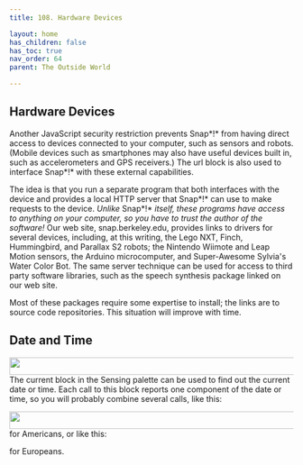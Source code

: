 ```yaml
---
title: 108. Hardware Devices

layout: home
has_children: false
has_toc: true
nav_order: 64
parent: The Outside World

---
```


Hardware Devices
----------------

Another JavaScript security restriction prevents Snap*!* from having
direct access to devices connected to your computer, such as sensors and
robots. (Mobile devices such as smartphones may also have useful devices
built in, such as accelerometers and GPS receivers.) The url block is
also used to interface Snap*!* with these external capabilities.

The idea is that you run a separate program that both interfaces with
the device and provides a local HTTP server that Snap*!* can use to make
requests to the device. *Unlike* Snap*!* *itself, these programs have
access to anything on your computer, so you have to trust the author of
the software!* Our web site, snap.berkeley.edu, provides links to
drivers for several devices, including, at this writing, the Lego NXT,
Finch, Hummingbird, and Parallax S2 robots; the Nintendo Wiimote and
Leap Motion sensors, the Arduino microcomputer, and Super-Awesome
Sylvia's Water Color Bot. The same server technique can be used for
access to third party software libraries, such as the speech synthesis
package linked on our web site.

Most of these packages require some expertise to install; the links are
to source code repositories. This situation will improve with time.

Date and Time
-------------

<img src="/snap-manual/assets/images/image872.png" style="width:509px; height:31px">The current block in the Sensing palette
can be used to find out the current date or time. Each call to this
block reports one component of the date or time, so you will probably
combine several calls, like this:

<img src="/snap-manual/assets/images/image873.png" style="width:509px; height:31px">for Americans, or like this:

for Europeans.


